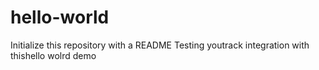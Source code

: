 # hello-world
Initialize this repository with a README
Testing youtrack integration with thishello wolrd demo
